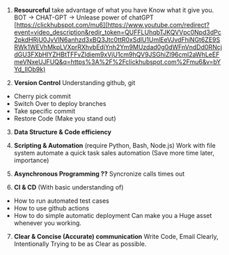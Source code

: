 1. **Resourceful**
take advantage of what you have
Know what it give you.
BOT -> CHAT-GPT -> Unlease power of chatGPT
	[https://clickhubspot.com/mu6](https://www.youtube.com/redirect?event=video_description&redir_token=QUFFLUhqbTJKQVVpc0Npd3dPc2pkdHRjU0JyVlN6anhzd3xBQ3Jtc0ttR0xSdlU1UmlEeVJvdFhjNGt6ZE9SRWk1WEVhMkpLVXprRXhvbEdjYnh2Ym9MUzdad0g0dWFnVndDd0RNcjdGU3FXbHlYZHBtTFFvZldiem9xVjU1cm9hQV9JSGhiZl96cml2aWhLeEFmeVNxeUJFUQ&q=https%3A%2F%2Fclickhubspot.com%2Fmu6&v=bYYd_IlOb9k)


2. **Version Control**
	Understanding github, git
+ Cherry pick commit
+ Switch Over to deploy branches
+ Take specific commit
+ Restore Code
(Make you stand out)

3. **Data Structure & Code efficiency**

4. **Scripting & Automation** 
(require Python, Bash, Node.js)
	Work with file system
	automate a quick task
	sales automation 
	(Save more time later, importance)

 5. **Asynchronous Programming ??**
	Syncronize calls
	times out

6. **CI & CD**
(With basic understanding of)
+ How to run automated test cases
+ How to use github actions
+ How to do simple automatic deployment
 Can make you a Huge asset whenever you working.

7. **Clear & Concise (Accurate) communication**
	Write Code, Email Clearly, Intentionally
Trying to be as Clear as possible.



